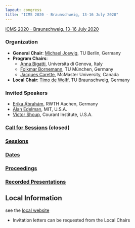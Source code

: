 ```yaml
---
layout: congress
title: "ICMS 2020 - Braunschweig, 13-16 July 2020"
---
```

[ICMS 2020 - Braunschweig, 13-16 July 2020](http://www.iaa.tu-bs.de/AppliedAlgebra/ICMS2020/ICMS2020.html)

### Organization
* **General Chair**: [Michael Joswig](http://page.math.tu-berlin.de/~joswig/), TU Berlin, Germany
* **Program Chairs**:
  * [Anna Bigatti](http://www.dima.unige.it/~bigatti/),  Universita di Genova, Italy
  * [Folkmar Bornemann](http://www-m3.ma.tum.de/Allgemeines/FolkmarBornemann), TU München, Germany
  * [Jacques Carette](https://www.cas.mcmaster.ca/~carette/), McMaster University, Canada
* **Local Chair**: [Timo de Wolff](http://page.math.tu-berlin.de/~dewolff/), TU Braunschweig, Germany

### Invited Speakers
* [Erika Ábrahám](https://ths.rwth-aachen.de/people/erika-abraham/), RWTH Aachen, Germany
* [Alan Edelman](https://math.mit.edu/~edelman/classic.htm), MIT, U.S.A.
* [Victor Shoup](https://www.shoup.net/), Courant Institute, U.S.A.

### [Call for Sessions](call-for-session-proposals) (closed) 
### [Sessions](http://www.iaa.tu-bs.de/AppliedAlgebra/ICMS2020/ICMS2020_Sessions.html)
### [Dates](dates)
### [Proceedings](https://link.springer.com/book/10.1007/978-3-030-52200-1)
### [Recorded Presentations](https://av.tib.eu/series/880/international+congress+on+mathematical+software+icms+2020)

## Local Information
see the [local website](http://www.iaa.tu-bs.de/AppliedAlgebra/ICMS2020/ICMS2020.html)
* Invitation letters can be requested from the Local Chairs

